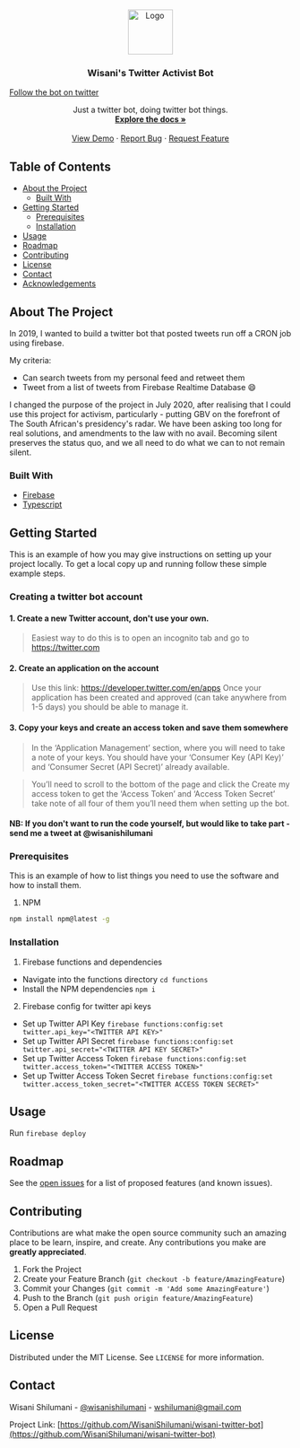 <br />
<p align="center">
  <a href="https://github.com/WisaniShilumani/wisani-twitter-bot">
    <img src="https://res.cloudinary.com/practicaldev/image/fetch/s--q8mBCQBW--/c_limit%2Cf_auto%2Cfl_progressive%2Cq_auto%2Cw_880/https://thepracticaldev.s3.amazonaws.com/i/1ykamh5rf8ukqajqqpaq.png" alt="Logo" width="80" height="80">
  </a>

  <h3 align="center">Wisani's Twitter Activist Bot</h3>
  <a href="https://twitter.com/wisani_bot">Follow the bot on twitter</a>

  <p align="center">
    Just a twitter bot, doing twitter bot things.
    <br />
    <a href="https://github.com/WisaniShilumani/wisani-twitter-bot"><strong>Explore the docs »</strong></a>
    <br />
    <br />
    <a href="https://github.com/WisaniShilumani/wisani-twitter-bot">View Demo</a>
    ·
    <a href="https://github.com/WisaniShilumani/wisani-twitter-bot/issues">Report Bug</a>
    ·
    <a href="https://github.com/WisaniShilumani/wisani-twitter-bot/issues">Request Feature</a>
  </p>
</p>

## Table of Contents

- [About the Project](#about-the-project)
  - [Built With](#built-with)
- [Getting Started](#getting-started)
  - [Prerequisites](#prerequisites)
  - [Installation](#installation)
- [Usage](#usage)
- [Roadmap](#roadmap)
- [Contributing](#contributing)
- [License](#license)
- [Contact](#contact)
- [Acknowledgements](#acknowledgements)

## About The Project

In 2019, I wanted to build a twitter bot that posted tweets run off a CRON job using firebase.

My criteria:

- Can search tweets from my personal feed and retweet them
- Tweet from a list of tweets from Firebase Realtime Database :smile:

I changed the purpose of the project in July 2020, after realising that I could use this project for activism, particularly - putting GBV on the forefront of The South African's presidency's radar. We have been asking too long for real solutions, and amendments to the law with no avail. Becoming silent preserves the status quo, and we all need to do what we can to not remain silent.

### Built With

- [Firebase](https://firebase.google.com/)
- [Typescript](https://www.typescriptlang.org/)

## Getting Started

This is an example of how you may give instructions on setting up your project locally.
To get a local copy up and running follow these simple example steps.

### Creating a twitter bot account

#### 1. Create a new Twitter account, don't use your own.

> Easiest way to do this is to open an incognito tab and go to https://twitter.com

#### 2. Create an application on the account

> Use this link: https://developer.twitter.com/en/apps
> Once your application has been created and approved (can take anywhere from 1-5 days) you should be able to manage it.

#### 3. Copy your keys and create an access token and save them somewhere

> In the ‘Application Management’ section, where you will need to take a note of your keys. You should have your ‘Consumer Key (API Key)’ and ‘Consumer Secret (API Secret)’ already available.

> You’ll need to scroll to the bottom of the page and click the Create my access token to get the ‘Access Token’ and ‘Access Token Secret’ take note of all four of them you’ll need them when setting up the bot.

#### NB: If you don't want to run the code yourself, but would like to take part - send me a tweet at @wisanishilumani

### Prerequisites

This is an example of how to list things you need to use the software and how to install them.

1. NPM

```sh
npm install npm@latest -g
```

### Installation

1. Firebase functions and dependencies

- Navigate into the functions directory `cd functions`
- Install the NPM dependencies `npm i`

2. Firebase config for twitter api keys

- Set up Twitter API Key `firebase functions:config:set twitter.api_key="<TWITTER API KEY>"`
- Set up Twitter API Secret `firebase functions:config:set twitter.api_secret="<TWITTER API KEY SECRET>"`
- Set up Twitter Access Token `firebase functions:config:set twitter.access_token="<TWITTER ACCESS TOKEN>"`
- Set up Twitter Access Token Secret `firebase functions:config:set twitter.access_token_secret="<TWITTER ACCESS TOKEN SECRET>"`

## Usage

Run `firebase deploy`

## Roadmap

See the [open issues](https://github.com/WisaniShilumani/wisani-twitter-bot/issues) for a list of proposed features (and known issues).

## Contributing

Contributions are what make the open source community such an amazing place to be learn, inspire, and create. Any contributions you make are **greatly appreciated**.

1. Fork the Project
2. Create your Feature Branch (`git checkout -b feature/AmazingFeature`)
3. Commit your Changes (`git commit -m 'Add some AmazingFeature'`)
4. Push to the Branch (`git push origin feature/AmazingFeature`)
5. Open a Pull Request

## License

Distributed under the MIT License. See `LICENSE` for more information.

## Contact

Wisani Shilumani - [@wisanishilumani](https://twitter.com/wisanishilumani) - wshilumani@gmail.com

Project Link: [https://github.com/WisaniShilumani/wisani-twitter-bot](https://github.com/WisaniShilumani/wisani-twitter-bot)
